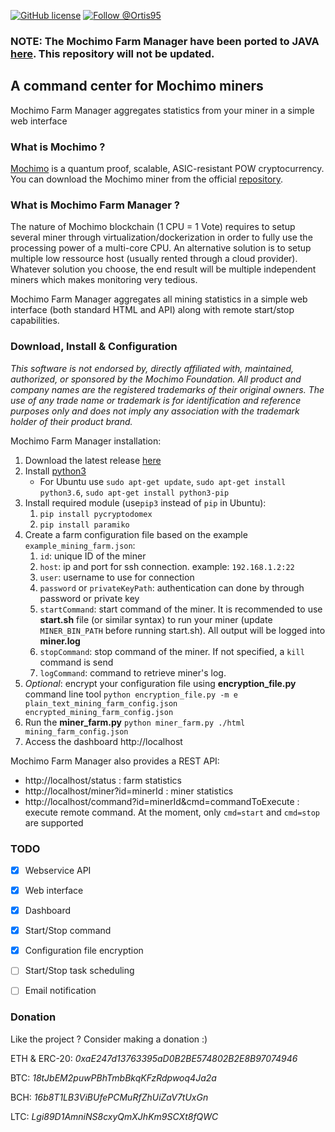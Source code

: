 [![GitHub license](https://img.shields.io/github/license/0rtis/mochimo-farm-manager.svg?style=flat-square)](https://github.com/0rtis/mochimo-farm-manager/blob/master/LICENSE)
[![Follow @Ortis95](https://img.shields.io/twitter/follow/Ortis95.svg?style=flat-square)](https://twitter.com/intent/follow?screen_name=Ortis95) 


### NOTE: The Mochimo Farm Manager have been ported to JAVA [here](https://github.com/0rtis/mochimo-farm-manager/releases). This repository will not be updated.

## A command center for Mochimo miners

Mochimo Farm Manager aggregates statistics from your miner in a simple web interface


### What is Mochimo ?

[Mochimo](https://mochimo.org/) is a quantum proof, scalable, ASIC-resistant POW cryptocurrency.
You can download the Mochimo miner from the official [repository](https://github.com/mochimodev/mochimo).


### What is Mochimo Farm Manager ?
The nature of Mochimo blockchain (1 CPU = 1 Vote) requires to setup several miner through virtualization/dockerization in order to fully use the processing power of a multi-core CPU. An alternative solution is to setup multiple low ressource host (usually rented through a cloud provider).
Whatever solution you choose, the end result will be multiple independent miners which makes monitoring very tedious.

Mochimo Farm Manager aggregates all mining statistics in a simple web interface (both standard HTML and API) along with remote start/stop capabilities.


### Download, Install & Configuration

*This software is not endorsed by, directly affiliated with, maintained, authorized, or sponsored by the Mochimo Foundation. All product and company names are the registered trademarks of their original owners. The use of any trade name or trademark is for identification and reference purposes only and does not imply any association with the trademark holder of their product brand.*

Mochimo Farm Manager installation:
1. Download the latest release [here](https://github.com/0rtis/mochimo-farm-manager/releases)
2. Install [python3](https://www.python.org/downloads/)
	* For Ubuntu use `sudo apt-get update`, `sudo apt-get install python3.6`, `sudo apt-get install python3-pip`
3. Install required module (use`pip3` instead of `pip` in Ubuntu):
	1.  `pip install pycryptodomex` 
	2.  `pip install paramiko`
4. Create a farm configuration file based on the example `example_mining_farm.json`:
	1. `id`: unique ID of the miner
	2. `host`: ip and port for ssh connection. example: `192.168.1.2:22`
	3. `user`: username to use for connection
	4. `password` or `privateKeyPath`: authentication can done by through password or private key
	5. `startCommand`: start command of the miner. It is recommended to use **start.sh** file (or similar syntax) to run your miner (update `MINER_BIN_PATH` before running start.sh). All output will be logged into **miner.log**
	6. `stopCommand`: stop command of the miner. If not specified, a `kill` command is send
	7. `logCommand`: command to retrieve miner's log.
5. *Optional*: encrypt your configuration file using **encryption_file.py** command line tool `python encryption_file.py -m e plain_text_mining_farm_config.json encrypted_mining_farm_config.json`
6. Run the **miner_farm.py** `python miner_farm.py ./html mining_farm_config.json`
7. Access the dashboard http://localhost

Mochimo Farm Manager also provides a REST API:
* http://localhost/status : farm statistics
* http://localhost/miner?id=minerId : miner statistics
* http://localhost/command?id=minerId&cmd=commandToExecute : execute remote command. At the moment, only `cmd=start` and `cmd=stop` are supported





### TODO
- [x] Webservice API
- [x] Web interface
- [x] Dashboard
- [x] Start/Stop command
- [x] Configuration file encryption
- [ ] Start/Stop task scheduling
- [ ] Email notification


### Donation
Like the project ? Consider making a donation :) 

ETH & ERC-20: _0xaE247d13763395aD0B2BE574802B2E8B97074946_

BTC: _18tJbEM2puwPBhTmbBkqKFzRdpwoq4Ja2a_

BCH: _16b8T1LB3ViBUfePCMuRfZhUiZaV7tUxGn_

LTC: _Lgi89D1AmniNS8cxyQmXJhKm9SCXt8fQWC_


